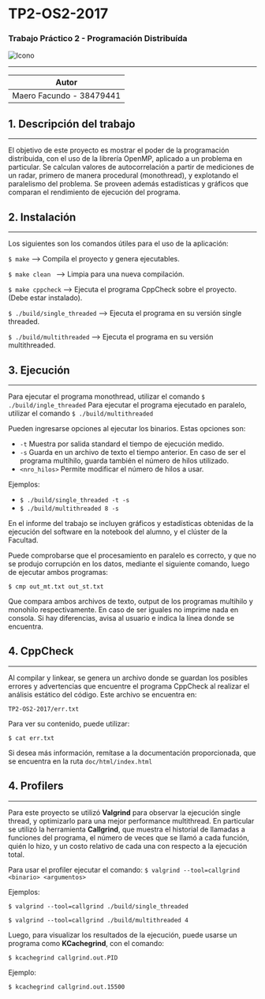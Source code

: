 # TP2-OS2-2017 

### Trabajo Práctico 2 - Programación Distribuída
![Icono](http://icons.iconarchive.com/icons/martz90/circle-addon1/256/radar-icon.png)
___
|Autor                               |
|------------------------------------|
|Maero Facundo - 38479441              |

## 1. Descripción del trabajo
---
El objetivo de este proyecto es mostrar el poder de la programación distribuida, con el uso de la librería OpenMP, aplicado a un problema en particular.
Se calculan valores de autocorrelación a partir de mediciones de un radar, primero de manera procedural (monothread), y explotando el paralelismo del problema.
Se proveen además estadísticas y gráficos que comparan el rendimiento de ejecución del programa.

## 2. Instalación
---
Los siguientes son los comandos útiles para el uso de la aplicación:

```$ make```              --> Compila el proyecto y genera ejecutables.
 
```$ make clean ```       --> Limpia para una nueva compilación.

```$ make cppcheck```     --> Ejecuta el programa CppCheck sobre el proyecto. (Debe estar instalado).

```$ ./build/single_threaded```   --> Ejecuta el programa en su versión single threaded.

```$ ./build/multithreaded```   --> Ejecuta el programa en su versión multithreaded.

## 3. Ejecución
--- 
Para ejecutar el programa monothread, utilizar el comando 
```$ ./build/ingle_threaded```
Para ejecutar el programa ejecutado en paralelo, utilizar el comando
```$ ./build/multithreaded```

Pueden ingresarse opciones al ejecutar los binarios. Estas opciones son:

 - ```-t``` Muestra por salida standard el tiempo de ejecución medido.
 - ```-s``` Guarda en un archivo de texto el tiempo anterior. En caso de ser el programa multihilo, guarda también el número de hilos utilizado.
 - ```<nro_hilos>``` Permite modificar el número de hilos a usar.

Ejemplos:

 - ```$ ./build/single_threaded -t -s```
 - ```$ ./build/multithreaded 8 -s```

En el informe del trabajo se incluyen gráficos y estadísticas obtenidas de la ejecución del software en la notebook del alumno, y el clúster de la Facultad.

Puede comprobarse que el procesamiento en paralelo es correcto, y que no se produjo corrupción en los datos, mediante el siguiente comando, luego de ejecutar ambos programas:

```$ cmp out_mt.txt out_st.txt```

Que compara ambos archivos de texto, output de los programas multihilo y monohilo respectivamente. En caso de ser iguales no imprime nada en consola. Si hay diferencias, avisa al usuario e indica la línea donde se encuentra.

## 4. CppCheck
--- 
Al compilar y linkear, se genera un archivo donde se guardan los posibles errores y advertencias que encuentre el programa CppCheck al realizar el análisis estático del código. Este archivo se encuentra en:
```
TP2-OS2-2017/err.txt
```
Para ver su contenido, puede utilizar:

```$ cat err.txt ```

Si desea más información, remítase a la documentación proporcionada, que se encuentra en la ruta ```doc/html/index.html```

## 4. Profilers
--- 
Para este proyecto se utilizó **Valgrind** para observar la ejecución single thread, y optimizarlo para una mejor performance multithread. En particular se utilizó la herramienta **Callgrind**, que muestra el historial de llamadas a funciones del programa, el número de veces que se llamó a cada función, quién lo hizo, y un costo relativo de cada una con respecto a la ejecución total.

Para usar el profiler ejecutar el comando:
```$ valgrind --tool=callgrind <binario> <argumentos> ```

Ejemplos:

```$ valgrind --tool=callgrind ./build/single_threaded```

```$ valgrind --tool=callgrind ./build/multithreaded 4```

Luego, para visualizar los resultados de la ejecución, puede usarse un programa como **KCachegrind**, con el comando:

```$ kcachegrind callgrind.out.PID ```

Ejemplo:

```$ kcachegrind callgrind.out.15500 ```
